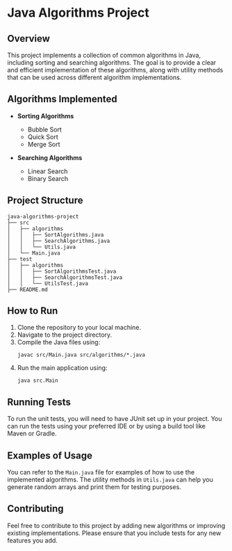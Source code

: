 # Java Algorithms Project

## Overview
This project implements a collection of common algorithms in Java, including sorting and searching algorithms. The goal is to provide a clear and efficient implementation of these algorithms, along with utility methods that can be used across different algorithm implementations.

## Algorithms Implemented
- **Sorting Algorithms**
  - Bubble Sort
  - Quick Sort
  - Merge Sort

- **Searching Algorithms**
  - Linear Search
  - Binary Search

## Project Structure
```
java-algorithms-project
├── src
│   ├── algorithms
│   │   ├── SortAlgorithms.java
│   │   ├── SearchAlgorithms.java
│   │   └── Utils.java
│   └── Main.java
├── test
│   ├── algorithms
│   │   ├── SortAlgorithmsTest.java
│   │   ├── SearchAlgorithmsTest.java
│   │   └── UtilsTest.java
├── README.md
```

## How to Run
1. Clone the repository to your local machine.
2. Navigate to the project directory.
3. Compile the Java files using:
   ```
   javac src/Main.java src/algorithms/*.java
   ```
4. Run the main application using:
   ```
   java src.Main
   ```

## Running Tests
To run the unit tests, you will need to have JUnit set up in your project. You can run the tests using your preferred IDE or by using a build tool like Maven or Gradle.

## Examples of Usage
You can refer to the `Main.java` file for examples of how to use the implemented algorithms. The utility methods in `Utils.java` can help you generate random arrays and print them for testing purposes.

## Contributing
Feel free to contribute to this project by adding new algorithms or improving existing implementations. Please ensure that you include tests for any new features you add.